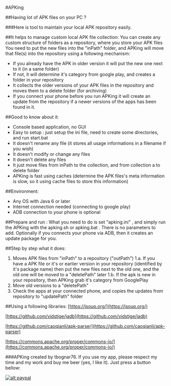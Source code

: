 #APKing

##Having lot of APK files on your PC ? 

###Here is tool to maintain your local APK repository easily.
 
##It helps to manage custom local APK file collection: 
You can create any custom structure of folders as a repository, where you store your APK files
You need to put the new files into the "inPath" folder, and APKing will move that file(s) into the repository using a following mechanism:

* If you already have the APK in older version it will put the new one next to it (in a same folder)
* If not, it will determine it's category from google play, and creates a folder in your repository 
* It collects the older versions of your APK files in the repository and moves them to a delete folder (for archiving)
* If you connect your phone before you run APKing it will create an update from the repository if a newer versions of the apps has been found in it.

##Good to know about it:
* Console based application, no GUI
* Easy to setup : just setup the ini file, need to create some directories, and run start.bat
* It doesn't rename any file (it stores all usage informations in a filename if you wish)
* It doesn't modify or change any files
* It doesn't delete any files
* It just move files from inPath to the collection, and from collection a to delete folder
* APKing is fast using caches (determine the APK files's meta information is slow, so it using cache files to store this information)

##Environment:
* Any OS with Java 6 or later
* Internet connection needed (connecting to google play)
* ADB connection to your phone is optional

##Prepare and run :
What you need to do is set "apking.ini" , and simply run the APKing with the apking.sh or apking.bat . 
There is no parameters to add. 
Optionally if you connects your phone via ADB, then it creates an update package for you. 

##Step by step what it does:
1. Moves APK files from "inPath" to a repository ("outPath")
1.a. If you have a APK file or it's or earlier version in your repository (identified by it's package name) then put the new files next to the old one, and the old one will be moved to a "deletePath" later 
1.b. If the apk is new in your repository, then APKing grab it's category from GooglePlay
2. Move old versions to a "deletePath" 
3. Check the apps at your connected phone, and copies the updates from repository to  "updatePath" folder

##Using a following libraries:
[https://jsoup.org/](https://jsoup.org/)

[https://github.com/vidstige/jadb](https://github.com/vidstige/jadb)

[https://github.com/caoqianli/apk-parser](https://github.com/caoqianli/apk-parser)

[https://commons.apache.org/proper/commons-io/](https://commons.apache.org/proper/commons-io/)


###APKing created by tbognar76. If you use my app, please respect my time and my work and buy me beer (yes, I like it). Just press a button bellow:

[![alt paypal](https://img.shields.io/badge/Donate-PayPal-green.svg "Donate me! I like beers!")](https://www.paypal.com/cgi-bin/webscr?cmd=_donations&business=9STUF7VAX9RTE&lc=HU&item_name=I%20like%20beers&currency_code=USD&bn=PP%2dDonationsBF%3abtn_donate_SM%2egif%3aNonHosted)



 
			